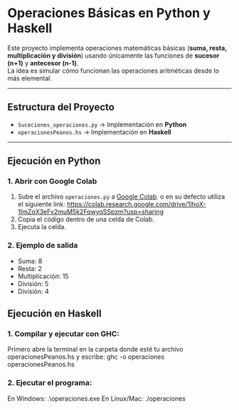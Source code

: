# Operaciones Básicas en Python y Haskell

Este proyecto implementa operaciones matemáticas básicas (**suma, resta, multiplicación y división**) usando únicamente las funciones de **sucesor (n+1)** y **antecesor (n-1)**.  
La idea es simular cómo funcionan las operaciones aritméticas desde lo más elemental.

---

##  Estructura del Proyecto
- `Suceciones_operaciones.py` → Implementación en **Python**
- `operacionesPeanos.hs` → Implementación en **Haskell**

---

##  Ejecución en Python

### 1. Abrir con Google Colab
1. Sube el archivo `operaciones.py` a [Google Colab](https://colab.research.google.com/). o en su defecto utiliza el siguiente link: https://colab.research.google.com/drive/1IhoX-1ImZqX3eFv2muM5k2FqwyqSSpzm?usp=sharing
2. Copia el código dentro de una celda de Colab.
3. Ejecuta la celda.

### 2. Ejemplo de salida

- Suma: 8
- Resta: 2
- Multiplicación: 15
- División: 5
- División: 4


##  Ejecución en Haskell
### 1. Compilar y ejecutar con GHC:
Primero abre la terminal en la carpeta donde esté tu archivo operacionesPeanos.hs y escribe:
ghc -o operaciones operacionesPeanos.hs

### 2. Ejecutar el programa:
En Windows: .\operaciones.exe
En Linux/Mac: ./operaciones

